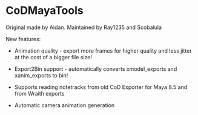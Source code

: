 # CoDMayaTools
Original made by Aidan. Maintained by Ray1235 and Scobalula

New features:

- Animation quality - export more frames for higher quality and less jitter at the cost of a bigger file size!

- Export2Bin support - automatically converts xmodel_exports and xanim_exports to bin!

- Supports reading notetracks from old CoD Exporter for Maya 8.5 and from Wraith exports

- Automatic camera animation generation
